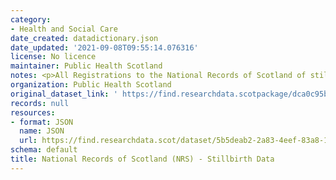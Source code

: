```yaml
---
category:
- Health and Social Care
date_created: datadictionary.json
date_updated: '2021-09-08T09:55:14.076316'
license: No licence
maintainer: Public Health Scotland
notes: <p>All Registrations to the National Records of Scotland of stillbirths.</p>
organization: Public Health Scotland
original_dataset_link: ' https://find.researchdata.scotpackage/dca0c95b-ae7d-4163-8c3b-a881f779df02'
records: null
resources:
- format: JSON
  name: JSON
  url: https://find.researchdata.scot/dataset/5b5deab2-2a83-4eef-83a8-13853beee94c/resource/dca0c95b-ae7d-4163-8c3b-a881f779df02/download/datadictionary.json
schema: default
title: National Records of Scotland (NRS) - Stillbirth Data
---
```

